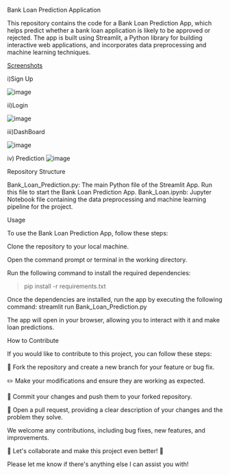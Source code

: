 Bank Loan Prediction Application


This repository contains the code for a Bank Loan Prediction App, which helps predict whether a bank loan application is likely to be approved or rejected. The app is built using Streamlit, a Python library for building interactive web applications, and incorporates data preprocessing and machine learning techniques.

<a href="https://example.com" class="btn btn-primary">Screenshots</a>



i)Sign Up

![image](https://github.com/nagaraju-developer/BANK_LOAN_PREDICTION/assets/106716843/6a08b595-bf55-40cb-9e5c-18dbc0ae6145)

ii)Login

![image](https://github.com/nagaraju-developer/BANK_LOAN_PREDICTION/assets/106716843/28fc43ec-ea5a-46b2-89b0-a379015983a7)

iii)DashBoard

![image](https://github.com/nagaraju-developer/BANK_LOAN_PREDICTION/assets/106716843/f26e5717-ec09-4dd5-aba5-38ae02bd2fec)

iv) Prediction
![image](https://github.com/nagaraju-developer/BANK_LOAN_PREDICTION/assets/106716843/9056799f-12eb-4363-91e6-f16f7bbc39b2)


Repository Structure

Bank_Loan_Prediction.py: The main Python file of the Streamlit App. Run this file to start the Bank Loan Prediction App.
Bank_Loan.ipynb: Jupyter Notebook file containing the data preprocessing and machine learning pipeline for the project.


Usage

To use the Bank Loan Prediction App, follow these steps:

Clone the repository to your local machine.

Open the command prompt or terminal in the working directory.

Run the following command to install the required dependencies:

>pip install -r requirements.txt

Once the dependencies are installed, run the app by executing the following command:
streamlit run Bank_Loan_Prediction.py

The app will open in your browser, allowing you to interact with it and make loan predictions.

How to Contribute

If you would like to contribute to this project, you can follow these steps:

🍴 Fork the repository and create a new branch for your feature or bug fix.

✏️ Make your modifications and ensure they are working as expected.

💾 Commit your changes and push them to your forked repository.

🔀 Open a pull request, providing a clear description of your changes and the problem they solve.

We welcome any contributions, including bug fixes, new features, and improvements.

🎉 Let's collaborate and make this project even better! 🚀

Please let me know if there's anything else I can assist you with!
